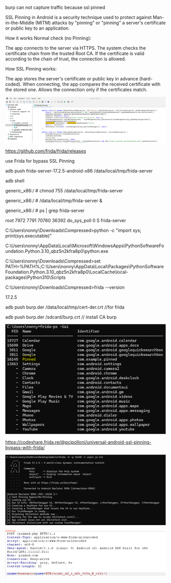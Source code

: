 burp can not capture traffic because ssl pinned

SSL Pinning in Android is a security technique used to protect against Man-in-the-Middle (MITM) attacks by "pinning" or "pinning" a server's certificate or public key to an application.

How it works
Normal check (no Pinning):

The app connects to the server via HTTPS.
The system checks the certificate chain from the trusted Root CA.
If the certificate is valid according to the chain of trust, the connection is allowed.

How SSL Pinning works:

The app stores the server's certificate or public key in advance (hard-coded).
When connecting, the app compares the received certificate with the stored one.
Allows the connection only if the certificates match.

![alt text](image-3.png)

https://github.com/frida/frida/releases

use Frida for bypass SSL Pinning

adb push frida-server-17.2.5-android-x86 /data/local/tmp/frida-server

adb shell

generic_x86:/ # chmod 755 /data/local/tmp/frida-server

generic_x86:/ # /data/local/tmp/frida-server &

generic_x86:/ #  ps | grep frida-server

root          7972  7791   70760  36392 do_sys_poll         0 S frida-server

C:\Users\nonny\Downloads\Compressed>python -c "import sys; print(sys.executable)"

C:\Users\nonny\AppData\Local\Microsoft\WindowsApps\PythonSoftwareFoundation.Python.3.10_qbz5n2kfra8p0\python.exe

C:\Users\nonny\Downloads\Compressed>set PATH=%PATH%;C:\Users\nonny\AppData\Local\Packages\PythonSoftwareFoundation.Python.3.10_qbz5n2kfra8p0\LocalCache\local-packages\Python310\Scripts

C:\Users\nonny\Downloads\Compressed>frida --version

17.2.5


adb push burp.der /data/local/tmp/cert-der.crt //for frida

adb push burp.der /sdcard/burp.crt  // install CA burp


![alt text](image.png)

https://codeshare.frida.re/@pcipolloni/universal-android-ssl-pinning-bypass-with-frida/

![alt text](image-1.png)


![alt text](image-2.png)
